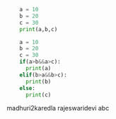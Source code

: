 ``` python
    a = 10
    b = 20
    c = 30
    print(a,b,c)
```
``` python
    a = 10
    b = 20
    c = 30
    if(a>b&&a>c):
      print(a)
    elif(b>a&&b>c):
      print(b)
    else:
      print(c)
```
madhuri2karedla
rajeswaridevi
abc
